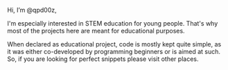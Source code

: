 Hi, I’m @qpd00z,

I'm especially interested in STEM education for young people. That's why most of the projects here are meant for educational purposes.

When declared as educational project, code is mostly kept quite simple, as it was either co-developed by programming beginners or is aimed at such.
So, if you are looking for perfect snippets please visit other places.


<!---
qpd00z/qpd00z is a ✨ special ✨ repository because its `README.md` (this file) appears on your GitHub profile.
You can click the Preview link to take a look at your changes.
--->
